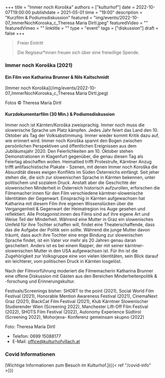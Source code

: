 +++
title = "Immer noch Koroška"
authors = ["kulturhof"]
date = 2022-10-07T19:00:00
publishdate = 2021-05-01
time = "19:00"
description = "Kurzfilm & Podiumsdiskussion"
featured = "img/events/2022-10-07_ImmerNochKoroska_c_Theresa Maria Dirtl.jpeg"
featuredVideo = ""
featuredVimeo = ""
linktitle = ""
type = "event"
tags = ["diskussion"]
draft = false
+++

>
> Freier Eintritt
>
> Die Regiseur\*innen freuen sich über eine freiwillige Spende.

### Immer noch Koroška (2021)
#### Ein Film von Katharina Brunner & Nils Kaltschmidt

[Immer noch Koroška](/img/events/2022-10-07_ImmerNochKoroska_c_Theresa Maria Dirtl.jpeg)

Fotos © Theresa Maria Dirtl

#### Kurzdokumentarfilm (30 Min.) & Podiumsdiskussion

Immer noch ist Kärnten/Koroška zweisprachig. Immer noch muss die slowenische Sprache um Platz kämpfen. Jedes Jahr feiert das Land den 10. Oktober als Tag der Volksabstimmung. Immer wieder kommt Kritik dazu auf, wie erinnert wird. Immer noch Koroška spannt den Bogen zwischen persönlichen Perspektiven und öffentlichen Ereignissen aus dem Jubiläumsjahr 2020. Den Feierlichkeiten am 10. Oktober stehen Demonstrationen in Klagenfurt gegenüber, die genau diesen Tag als Feiertag abschaffen wollen. Heimatlied trifft Protestrufe, Kärntner Anzug trifft antifaschistische Plakate - Szenen, mit denen Immer noch Koroška die Absurdität dieses ewigen Konflikts im Süden Österreichs einfängt.
Seit jeher stehen die, die sich zur slowenischen Sprache in Kärnten bekennen, unter politischem und sozialem Druck. Anstatt aber die Geschichte der slowenischen Minderheit in Österreich historisch aufzurollen, erforschen die Filmemacher:innen für den Film verschiedene kärntner-slowenische Identitäten der Gegenwart. Einsprachig in Kärnten aufgewachsen hat Katharina mit diesem Film ihre eigenen Wissenslücken über die Vergangenheit & Gegenwart der Heimatregion ins Auge gesehen und reflektiert. Alle Protagonist:innen des Films sind auf ihre eigene Art und Weise Teil der Minderheit. Während eine Mutter in Graz ein slowenisches Umfeld für ihre Tochter schaffen will, findet eine Theaterschaffende, dass das die Aufgabe der Politik sein sollte. Während die junge Mutter davon träumt, dass auch ihre Tochter eine enge Bindung zur slowenischen Sprache findet, ist ein Vater vor mehr als 20 Jahren genau daran gescheitert. Anders ist es bei einem Rapper, der mit seiner kärntner-slowenischen Mutter in den USA aufgewachsen ist. Für ihn ist die Zugehörigkeit zur Volksgruppe eine von vielen Identitäten, sein Blick darauf ein leichterer, vom politischen Druck in Kärnten losgelöst. 

Nach der Filmvorführung moderiert die Filmemacherin Katharina Brunner eine offene Diskussion mit Gästen aus den Bereichen Minderheitenpolitik & -forschung und Erinnerungskultur.

Festivals/Screenings bisher:
SHORT to the point (2021), Social World Film Festival (2021), Honorable Mention Awareness Festival (2021), CinemaNext Graz (2021), BlackCat Film Festival (2021), Klub Kärntner Slowenischer Studierender Wien (Screening 2022), Manchester Lift-Off Film Festival (2022), SHOTS Film Festival (2022), Autonomy Experience Südtirol (Screening 2022), Mohorjeva- Konferenz gemeinsam skupno (2022)


Foto: Theresa Maria Dirtl


- Telefon: 0699 15088177 
- E-Mail: office@kulturhofvillach.at

### Covid Informationen

[Wichtige Informationen zum Besuch im Kulturhof.]({{< ref "/covid-info" >}})
